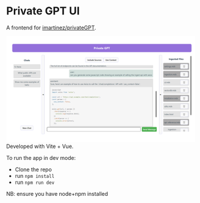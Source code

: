 # Private GPT UI

A frontend for [imartinez/privateGPT](https://github.com/imartinez/privateGPT).

![Example Frontend](src/assets/frontend-screenshot.png)
Developed with Vite + Vue.

To run the app in dev mode:
 - Clone the repo
 - run `npm install`
 - run `npm run dev`

 NB: ensure you have node+npm installed
